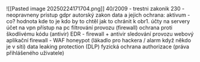![[Pasted image 20250224171704.png]]
40/2009 - trestni zakonik
	230 - neopravneny pristup
gdpr 
autorský zakon 
data a jejich ochrana: 
	aktivum - co?
	hodnota 
	kde to je 
	kdo by to chtěl 
	jak to chránit 
k obr1. 
	účty na servery 
	účet na vpn 
	přístup na pc 
	filtrování provozu (firewall) 
	ochrana proti škodlivému kódu (antivir) 
		EDR - firewall + antivir 
	sledování provozu 
	webový aplikační firewall - WAF 
	honeypot (lákadlo pro hackera / alarm když někdo je v síti) 
	data leaking protection (DLP) 
	fyzická ochrana 
	authorizace (práva přihlášeného uživatele)